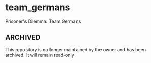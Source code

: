 # team_germans
Prisoner's Dilemma: Team Germans

## ARCHIVED
This repository is no longer maintained by the owner and has been archived. It will remain read-only
